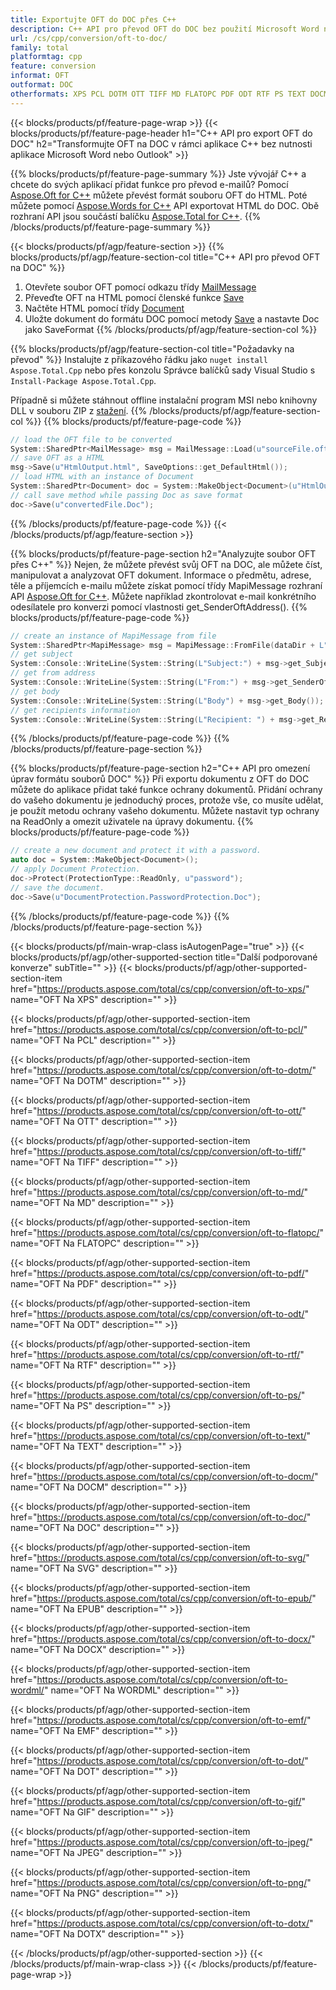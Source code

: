 ```yaml
---
title: Exportujte OFT do DOC přes C++
description: C++ API pro převod OFT do DOC bez použití Microsoft Word nebo Outlook
url: /cs/cpp/conversion/oft-to-doc/
family: total
platformtag: cpp
feature: conversion
informat: OFT
outformat: DOC
otherformats: XPS PCL DOTM OTT TIFF MD FLATOPC PDF ODT RTF PS TEXT DOCM BMP SVG EPUB DOCX WORDML EMF DOT GIF JPEG PNG DOTX
---
```

{{< blocks/products/pf/feature-page-wrap >}}
{{< blocks/products/pf/feature-page-header h1="C++ API pro export OFT do DOC" h2="Transformujte OFT na DOC v rámci aplikace C++ bez nutnosti aplikace Microsoft Word nebo Outlook" >}}

{{% blocks/products/pf/feature-page-summary %}}
Jste vývojář C++ a chcete do svých aplikací přidat funkce pro převod e-mailů? Pomocí [Aspose.Oft for C++](https://products.aspose.com/oft/cpp/) můžete převést formát souboru OFT do HTML. Poté můžete pomocí [Aspose.Words for C++](https://products.aspose.com/words/cpp/) API exportovat HTML do DOC. Obě rozhraní API jsou součástí balíčku [Aspose.Total for C++](https://products.aspose.com/total/cpp/). 
{{% /blocks/products/pf/feature-page-summary  %}}

{{< blocks/products/pf/agp/feature-section >}}
{{% blocks/products/pf/agp/feature-section-col title="C++ API pro převod OFT na DOC" %}}
1. Otevřete soubor OFT pomocí odkazu třídy [MailMessage](https://reference.aspose.com/oft/cpp/class/aspose.oft.mail_message)
2. Převeďte OFT na HTML pomocí členské funkce [Save](https://reference.aspose.com/oft/cpp/class/aspose.oft.mail_message#a7e7c6b50c8db5a8bcc6934db02b4a786)
3. Načtěte HTML pomocí třídy [Document](https://reference.aspose.com/words/cpp/class/aspose.words.document)
4. Uložte dokument do formátu DOC pomocí metody [Save](https://reference.aspose.com/words/cpp/class/aspose.words.document#save_string_saveformat) a nastavte Doc jako SaveFormat
{{% /blocks/products/pf/agp/feature-section-col %}}

{{% blocks/products/pf/agp/feature-section-col title="Požadavky na převod" %}}
Instalujte z příkazového řádku jako ```nuget install Aspose.Total.Cpp``` nebo přes konzolu Správce balíčků sady Visual Studio s ```Install-Package Aspose.Total.Cpp```.

Případně si můžete stáhnout offline instalační program MSI nebo knihovny DLL v souboru ZIP z [stažení](https://downloads.aspose.com/total/cpp).
{{% /blocks/products/pf/agp/feature-section-col %}}
{{% blocks/products/pf/feature-page-code %}}

```cpp
// load the OFT file to be converted
System::SharedPtr<MailMessage> msg = MailMessage::Load(u"sourceFile.oft");
// save OFT as a HTML 
msg->Save(u"HtmlOutput.html", SaveOptions::get_DefaultHtml());  
// load HTML with an instance of Document
System::SharedPtr<Document> doc = System::MakeObject<Document>(u"HtmlOutput.html");
// call save method while passing Doc as save format
doc->Save(u"convertedFile.Doc");
```

{{% /blocks/products/pf/feature-page-code %}}
{{< /blocks/products/pf/agp/feature-section >}}

{{% blocks/products/pf/feature-page-section  h2="Analyzujte soubor OFT přes C++" %}}
Nejen, že můžete převést svůj OFT na DOC, ale můžete číst, manipulovat a analyzovat OFT dokument. Informace o předmětu, adrese, těle a příjemcích e-mailu můžete získat pomocí třídy MapiMessage rozhraní API [Aspose.Oft for C++](https://products.aspose.com/oft/cpp/). Můžete například zkontrolovat e-mail konkrétního odesílatele pro konverzi pomocí vlastnosti get_SenderOftAddress().
{{% blocks/products/pf/feature-page-code %}}

```cpp
// create an instance of MapiMessage from file
System::SharedPtr<MapiMessage> msg = MapiMessage::FromFile(dataDir + L"message.oft");
// get subject
System::Console::WriteLine(System::String(L"Subject:") + msg->get_Subject());
// get from address
System::Console::WriteLine(System::String(L"From:") + msg->get_SenderOftAddress());
// get body
System::Console::WriteLine(System::String(L"Body") + msg->get_Body());
// get recipients information
System::Console::WriteLine(System::String(L"Recipient: ") + msg->get_Recipients());
```
{{% /blocks/products/pf/feature-page-code  %}}
{{% /blocks/products/pf/feature-page-section %}}

{{% blocks/products/pf/feature-page-section  h2="C++ API pro omezení úprav formátu souborů DOC" %}}
Při exportu dokumentu z OFT do DOC můžete do aplikace přidat také funkce ochrany dokumentů. Přidání ochrany do vašeho dokumentu je jednoduchý proces, protože vše, co musíte udělat, je použít metodu ochrany vašeho dokumentu. Můžete nastavit typ ochrany na ReadOnly a omezit uživatele na úpravy dokumentu.
{{% blocks/products/pf/feature-page-code %}}

```cpp
// create a new document and protect it with a password.
auto doc = System::MakeObject<Document>();
// apply Document Protection.
doc->Protect(ProtectionType::ReadOnly, u"password");
// save the document.
doc->Save(u"DocumentProtection.PasswordProtection.Doc");
```
{{% /blocks/products/pf/feature-page-code  %}}
{{% /blocks/products/pf/feature-page-section %}}

{{< blocks/products/pf/main-wrap-class isAutogenPage="true" >}}
{{< blocks/products/pf/agp/other-supported-section title="Další podporované konverze" subTitle="" >}}
{{< blocks/products/pf/agp/other-supported-section-item href="https://products.aspose.com/total/cs/cpp/conversion/oft-to-xps/" name="OFT Na XPS" description="" >}}

{{< blocks/products/pf/agp/other-supported-section-item href="https://products.aspose.com/total/cs/cpp/conversion/oft-to-pcl/" name="OFT Na PCL" description="" >}}

{{< blocks/products/pf/agp/other-supported-section-item href="https://products.aspose.com/total/cs/cpp/conversion/oft-to-dotm/" name="OFT Na DOTM" description="" >}}

{{< blocks/products/pf/agp/other-supported-section-item href="https://products.aspose.com/total/cs/cpp/conversion/oft-to-ott/" name="OFT Na OTT" description="" >}}

{{< blocks/products/pf/agp/other-supported-section-item href="https://products.aspose.com/total/cs/cpp/conversion/oft-to-tiff/" name="OFT Na TIFF" description="" >}}

{{< blocks/products/pf/agp/other-supported-section-item href="https://products.aspose.com/total/cs/cpp/conversion/oft-to-md/" name="OFT Na MD" description="" >}}

{{< blocks/products/pf/agp/other-supported-section-item href="https://products.aspose.com/total/cs/cpp/conversion/oft-to-flatopc/" name="OFT Na FLATOPC" description="" >}}

{{< blocks/products/pf/agp/other-supported-section-item href="https://products.aspose.com/total/cs/cpp/conversion/oft-to-pdf/" name="OFT Na PDF" description="" >}}

{{< blocks/products/pf/agp/other-supported-section-item href="https://products.aspose.com/total/cs/cpp/conversion/oft-to-odt/" name="OFT Na ODT" description="" >}}

{{< blocks/products/pf/agp/other-supported-section-item href="https://products.aspose.com/total/cs/cpp/conversion/oft-to-rtf/" name="OFT Na RTF" description="" >}}

{{< blocks/products/pf/agp/other-supported-section-item href="https://products.aspose.com/total/cs/cpp/conversion/oft-to-ps/" name="OFT Na PS" description="" >}}

{{< blocks/products/pf/agp/other-supported-section-item href="https://products.aspose.com/total/cs/cpp/conversion/oft-to-text/" name="OFT Na TEXT" description="" >}}

{{< blocks/products/pf/agp/other-supported-section-item href="https://products.aspose.com/total/cs/cpp/conversion/oft-to-docm/" name="OFT Na DOCM" description="" >}}

{{< blocks/products/pf/agp/other-supported-section-item href="https://products.aspose.com/total/cs/cpp/conversion/oft-to-doc/" name="OFT Na DOC" description="" >}}

{{< blocks/products/pf/agp/other-supported-section-item href="https://products.aspose.com/total/cs/cpp/conversion/oft-to-svg/" name="OFT Na SVG" description="" >}}

{{< blocks/products/pf/agp/other-supported-section-item href="https://products.aspose.com/total/cs/cpp/conversion/oft-to-epub/" name="OFT Na EPUB" description="" >}}

{{< blocks/products/pf/agp/other-supported-section-item href="https://products.aspose.com/total/cs/cpp/conversion/oft-to-docx/" name="OFT Na DOCX" description="" >}}

{{< blocks/products/pf/agp/other-supported-section-item href="https://products.aspose.com/total/cs/cpp/conversion/oft-to-wordml/" name="OFT Na WORDML" description="" >}}

{{< blocks/products/pf/agp/other-supported-section-item href="https://products.aspose.com/total/cs/cpp/conversion/oft-to-emf/" name="OFT Na EMF" description="" >}}

{{< blocks/products/pf/agp/other-supported-section-item href="https://products.aspose.com/total/cs/cpp/conversion/oft-to-dot/" name="OFT Na DOT" description="" >}}

{{< blocks/products/pf/agp/other-supported-section-item href="https://products.aspose.com/total/cs/cpp/conversion/oft-to-gif/" name="OFT Na GIF" description="" >}}

{{< blocks/products/pf/agp/other-supported-section-item href="https://products.aspose.com/total/cs/cpp/conversion/oft-to-jpeg/" name="OFT Na JPEG" description="" >}}

{{< blocks/products/pf/agp/other-supported-section-item href="https://products.aspose.com/total/cs/cpp/conversion/oft-to-png/" name="OFT Na PNG" description="" >}}

{{< blocks/products/pf/agp/other-supported-section-item href="https://products.aspose.com/total/cs/cpp/conversion/oft-to-dotx/" name="OFT Na DOTX" description="" >}}


{{< /blocks/products/pf/agp/other-supported-section >}}
{{< /blocks/products/pf/main-wrap-class >}}
{{< /blocks/products/pf/feature-page-wrap >}}